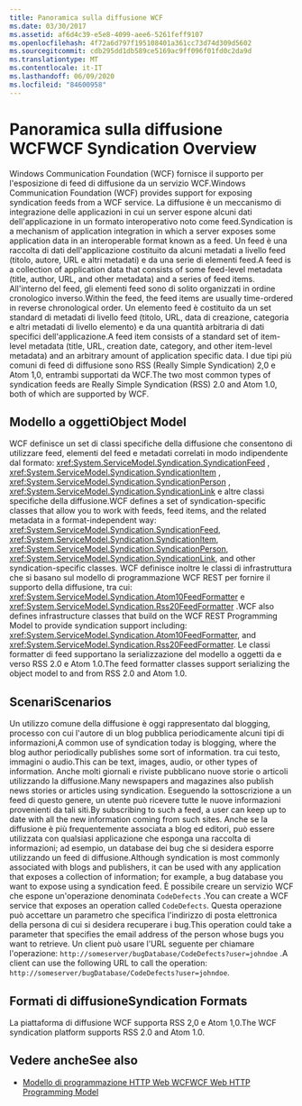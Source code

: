 ```yaml
---
title: Panoramica sulla diffusione WCF
ms.date: 03/30/2017
ms.assetid: af6d4c39-e5e8-4099-aee6-5261feff9107
ms.openlocfilehash: 4f72a6d797f195108401a361cc73d74d309d5602
ms.sourcegitcommit: cdb295dd1db589ce5169ac9ff096f01fd0c2da9d
ms.translationtype: MT
ms.contentlocale: it-IT
ms.lasthandoff: 06/09/2020
ms.locfileid: "84600958"
---
```

# <a name="wcf-syndication-overview"></a><span data-ttu-id="c6038-102">Panoramica sulla diffusione WCF</span><span class="sxs-lookup"><span data-stu-id="c6038-102">WCF Syndication Overview</span></span>
<span data-ttu-id="c6038-103">Windows Communication Foundation (WCF) fornisce il supporto per l'esposizione di feed di diffusione da un servizio WCF.</span><span class="sxs-lookup"><span data-stu-id="c6038-103">Windows Communication Foundation (WCF) provides support for exposing syndication feeds from a WCF service.</span></span> <span data-ttu-id="c6038-104">La diffusione è un meccanismo di integrazione delle applicazioni in cui un server espone alcuni dati dell'applicazione in un formato interoperativo noto come feed.</span><span class="sxs-lookup"><span data-stu-id="c6038-104">Syndication is a mechanism of application integration in which a server exposes some application data in an interoperable format known as a feed.</span></span> <span data-ttu-id="c6038-105">Un feed è una raccolta di dati dell'applicazione costituito da alcuni metadati a livello feed (titolo, autore, URL e altri metadati) e da una serie di elementi feed.</span><span class="sxs-lookup"><span data-stu-id="c6038-105">A feed is a collection of application data that consists of some feed-level metadata (title, author, URL, and other metadata) and a series of feed items.</span></span> <span data-ttu-id="c6038-106">All'interno del feed, gli elementi feed sono di solito organizzati in ordine cronologico inverso.</span><span class="sxs-lookup"><span data-stu-id="c6038-106">Within the feed, the feed items are usually time-ordered in reverse chronological order.</span></span> <span data-ttu-id="c6038-107">Un elemento feed è costituito da un set standard di metadati di livello feed (titolo, URL, data di creazione, categoria e altri metadati di livello elemento) e da una quantità arbitraria di dati specifici dell'applicazione.</span><span class="sxs-lookup"><span data-stu-id="c6038-107">A feed item consists of a standard set of item-level metadata (title, URL, creation date, category, and other item-level metadata) and an arbitrary amount of application specific data.</span></span> <span data-ttu-id="c6038-108">I due tipi più comuni di feed di diffusione sono RSS (Really Simple Syndication) 2,0 e Atom 1,0, entrambi supportati da WCF.</span><span class="sxs-lookup"><span data-stu-id="c6038-108">The two most common types of syndication feeds are Really Simple Syndication (RSS) 2.0 and Atom 1.0, both of which are supported by WCF.</span></span>  
  
## <a name="object-model"></a><span data-ttu-id="c6038-109">Modello a oggetti</span><span class="sxs-lookup"><span data-stu-id="c6038-109">Object Model</span></span>  
 <span data-ttu-id="c6038-110">WCF definisce un set di classi specifiche della diffusione che consentono di utilizzare feed, elementi del feed e metadati correlati in modo indipendente dal formato: <xref:System.ServiceModel.Syndication.SyndicationFeed> , <xref:System.ServiceModel.Syndication.SyndicationItem> , <xref:System.ServiceModel.Syndication.SyndicationPerson> , <xref:System.ServiceModel.Syndication.SyndicationLink> e altre classi specifiche della diffusione.</span><span class="sxs-lookup"><span data-stu-id="c6038-110">WCF defines a set of syndication-specific classes that allow you to work with feeds, feed items, and the related metadata in a format-independent way: <xref:System.ServiceModel.Syndication.SyndicationFeed>, <xref:System.ServiceModel.Syndication.SyndicationItem>, <xref:System.ServiceModel.Syndication.SyndicationPerson>, <xref:System.ServiceModel.Syndication.SyndicationLink>, and other syndication-specific classes.</span></span> <span data-ttu-id="c6038-111">WCF definisce inoltre le classi di infrastruttura che si basano sul modello di programmazione WCF REST per fornire il supporto della diffusione, tra cui: <xref:System.ServiceModel.Syndication.Atom10FeedFormatter> e <xref:System.ServiceModel.Syndication.Rss20FeedFormatter> .</span><span class="sxs-lookup"><span data-stu-id="c6038-111">WCF also defines infrastructure classes that build on the WCF REST Programming Model to provide syndication support including: <xref:System.ServiceModel.Syndication.Atom10FeedFormatter>, and  <xref:System.ServiceModel.Syndication.Rss20FeedFormatter>.</span></span> <span data-ttu-id="c6038-112">Le classi formatter di feed supportano la serializzazione del modello a oggetti da e verso RSS 2.0 e Atom 1.0.</span><span class="sxs-lookup"><span data-stu-id="c6038-112">The feed formatter classes support serializing the object model to and from RSS 2.0 and Atom 1.0.</span></span>  
  
## <a name="scenarios"></a><span data-ttu-id="c6038-113">Scenari</span><span class="sxs-lookup"><span data-stu-id="c6038-113">Scenarios</span></span>  
 <span data-ttu-id="c6038-114">Un utilizzo comune della diffusione è oggi rappresentato dal blogging, processo con cui l'autore di un blog pubblica periodicamente alcuni tipi di informazioni,</span><span class="sxs-lookup"><span data-stu-id="c6038-114">A common use of syndication today is blogging, where the blog author periodically publishes some sort of information.</span></span> <span data-ttu-id="c6038-115">tra cui testo, immagini o audio.</span><span class="sxs-lookup"><span data-stu-id="c6038-115">This can be text, images, audio, or other types of information.</span></span> <span data-ttu-id="c6038-116">Anche molti giornali e riviste pubblicano nuove storie o articoli utilizzando la diffusione.</span><span class="sxs-lookup"><span data-stu-id="c6038-116">Many newspapers and magazines also publish news stories or articles using syndication.</span></span> <span data-ttu-id="c6038-117">Eseguendo la sottoscrizione a un feed di questo genere, un utente può ricevere tutte le nuove informazioni provenienti da tali siti.</span><span class="sxs-lookup"><span data-stu-id="c6038-117">By subscribing to such a feed, a user can keep up to date with all the new information coming from such sites.</span></span> <span data-ttu-id="c6038-118">Anche se la diffusione è più frequentemente associata a blog ed editori, può essere utilizzata con qualsiasi applicazione che esponga una raccolta di informazioni; ad esempio, un database dei bug che si desidera esporre utilizzando un feed di diffusione.</span><span class="sxs-lookup"><span data-stu-id="c6038-118">Although syndication is most commonly associated with blogs and publishers, it can be used with any application that exposes a collection of information; for example, a bug database you want to expose using a syndication feed.</span></span> <span data-ttu-id="c6038-119">È possibile creare un servizio WCF che espone un'operazione denominata `CodeDefects` .</span><span class="sxs-lookup"><span data-stu-id="c6038-119">You can create a WCF service that exposes an operation called `CodeDefects`.</span></span> <span data-ttu-id="c6038-120">Questa operazione può accettare un parametro che specifica l'indirizzo di posta elettronica della persona di cui si desidera recuperare i bug.</span><span class="sxs-lookup"><span data-stu-id="c6038-120">This operation could take a parameter that specifies the email address of the person whose bugs you want to retrieve.</span></span> <span data-ttu-id="c6038-121">Un client può usare l'URL seguente per chiamare l'operazione: `http://someserver/bugDatabase/CodeDefects?user=johndoe` .</span><span class="sxs-lookup"><span data-stu-id="c6038-121">A client can use the following URL to call the operation: `http://someserver/bugDatabase/CodeDefects?user=johndoe`.</span></span>  
  
## <a name="syndication-formats"></a><span data-ttu-id="c6038-122">Formati di diffusione</span><span class="sxs-lookup"><span data-stu-id="c6038-122">Syndication Formats</span></span>  
 <span data-ttu-id="c6038-123">La piattaforma di diffusione WCF supporta RSS 2,0 e Atom 1,0.</span><span class="sxs-lookup"><span data-stu-id="c6038-123">The WCF syndication platform supports RSS 2.0 and Atom 1.0.</span></span>  
  
## <a name="see-also"></a><span data-ttu-id="c6038-124">Vedere anche</span><span class="sxs-lookup"><span data-stu-id="c6038-124">See also</span></span>

- [<span data-ttu-id="c6038-125">Modello di programmazione HTTP Web WCF</span><span class="sxs-lookup"><span data-stu-id="c6038-125">WCF Web HTTP Programming Model</span></span>](wcf-web-http-programming-model.md)
